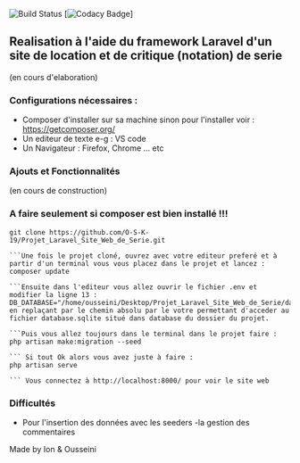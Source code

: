 ![Build Status](https://github.com/dbeley/senscritiquescraper/workflows/CI/badge.svg)
[![Codacy Badge](https://api.codacy.com/project/badge/Grade/e95f1fcf5d2e47b480a3ef9c98ce1b1d)]

## Realisation à l'aide du framework Laravel d'un site de location et de critique (notation) de serie 
(en cours d'elaboration)

### Configurations nécessaires :

- Composer d'installer sur sa machine sinon pour l'installer voir : https://getcomposer.org/
- Un editeur de texte e-g : VS code
- Un Navigateur : Firefox, Chrome ... etc 

### Ajouts et Fonctionnalités 
(en cours de construction)

### A faire seulement si composer est bien installé !!!


```A partir du terminal (Linux et Mac) ou gitbash (Windows), suivre les instructions suivantes :
git clone https://github.com/O-S-K-19/Projet_Laravel_Site_Web_de_Serie.git

```Une fois le projet cloné, ouvrez avec votre editeur preferé et à partir d'un terminal vous vous placez dans le projet et lancez :
composer update

```Ensuite dans l'editeur vous allez ouvrir le fichier .env et modifier la ligne 13 : DB_DATABASE="/home/ousseini/Desktop/Projet_Laravel_Site_Web_de_Serie/database/database.sqlite" en replaçant par le chemin absolu par le votre permettant d'acceder au fichier database.sqlite situé dans database du dossier du projet.

```Puis vous allez toujours dans le terminal dans le projet faire :
php artisan make:migration --seed

``` Si tout Ok alors vous avez juste à faire :
php artisan serve

``` Vous connectez à http://localhost:8000/ pour voir le site web

```

### Difficultés 
- Pour l'insertion des données avec les seeders
-la gestion des commentaires 


Made by Ion & Ousseini


